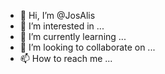 - 👋 Hi, I’m @JosAlis
- 👀 I’m interested in ...
- 🌱 I’m currently learning ...
- 💞️ I’m looking to collaborate on ...
- 📫 How to reach me ...

<!---
JosAlis/JosAlis is a ✨ special ✨ repository because its `README.md` (this file) appears on your GitHub profile.
You can click the Preview link to take a look at your changes.
--->
